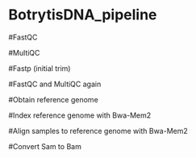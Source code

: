 # BotrytisDNA_pipeline


#FastQC


#MultiQC


#Fastp (initial trim)


#FastQC and MultiQC again


#Obtain reference genome


#Index reference genome with Bwa-Mem2


#Align samples to reference genome with Bwa-Mem2



#Convert Sam to Bam
